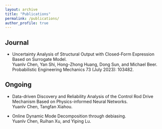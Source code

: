 ```yaml
---
layout: archive
title: "Publications"
permalink: /publications/
author_profile: true
---
```


Journal
------

* Uncertainty Analysis of Structural Output with Closed-Form Expression Based on Surrogate Model. <br>
  Yuanlv Chen, Yan Shi, Hong-Zhong Huang, Dong Sun, and Michael Beer.  <br>
  Probabilistic Engineering Mechanics 73 (July 2023): 103482.

Ongoing
------
* Data-driven Discovery and Reliability Analysis of the Control Rod Drive Mechanism Based on Physics-informed Neural Networks. <br>
  Yuanlv Chen, Tangfan Xiahou. 

* Online Dynamic Mode Decomposition through debiasing. <br>
  Yuanlv Chen, Ruihan Xu, and Yiping Lu. 


  
